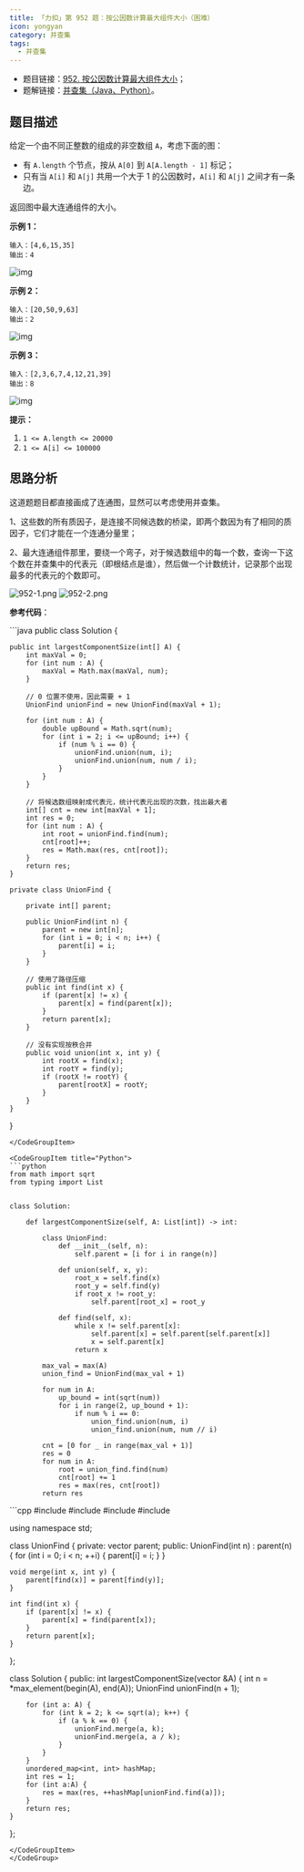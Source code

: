 ```yaml
---
title: 「力扣」第 952 题：按公因数计算最大组件大小（困难）
icon: yongyan
category: 并查集
tags:
  - 并查集
---
```


- 题目链接：[952. 按公因数计算最大组件大小](https://leetcode-cn.com/problems/largest-component-size-by-common-factor/)；
- 题解链接：[并查集（Java、Python）](https://leetcode-cn.com/problems/largest-component-size-by-common-factor/solution/bing-cha-ji-java-python-by-liweiwei1419/)。

## 题目描述

给定一个由不同正整数的组成的非空数组 `A`，考虑下面的图：

- 有 `A.length` 个节点，按从 `A[0]` 到 `A[A.length - 1]` 标记；
- 只有当 `A[i]` 和 `A[j]` 共用一个大于 1 的公因数时，`A[i]` 和 `A[j]` 之间才有一条边。

返回图中最大连通组件的大小。

**示例 1：**

```
输入：[4,6,15,35]
输出：4
```

![img](https://assets.leetcode-cn.com/aliyun-lc-upload/uploads/2018/12/01/ex1.png)

**示例 2：**

```
输入：[20,50,9,63]
输出：2
```

![img](https://assets.leetcode-cn.com/aliyun-lc-upload/uploads/2018/12/01/ex2.png)

**示例 3：**

```
输入：[2,3,6,7,4,12,21,39]
输出：8
```

![img](https://assets.leetcode-cn.com/aliyun-lc-upload/uploads/2018/12/01/ex3.png)

**提示：**

1. `1 <= A.length <= 20000`
2. `1 <= A[i] <= 100000`

## 思路分析

这道题题目都直接画成了连通图，显然可以考虑使用并查集。

1、这些数的所有质因子，是连接不同候选数的桥梁，即两个数因为有了相同的质因子，它们才能在一个连通分量里；

2、最大连通组件那里，要绕一个弯子，对于候选数组中的每一个数，查询一下这个数在并查集中的代表元（即根结点是谁），然后做一个计数统计，记录那个出现最多的代表元的个数即可。

![952-1.png](https://pic.leetcode-cn.com/ca07130ef4f7e002de91efa0b9962cbf18d8277ffa7f744023c4f64c16d78cb4-952-1.png)
![952-2.png](https://pic.leetcode-cn.com/6b5d0fafdc0764918e57c8bc378ae96c0a0ac445612b70f249481e7402df31d0-952-2.png)

**参考代码**：

<CodeGroup>
<CodeGroupItem title="Java">
```java
public class Solution {

    public int largestComponentSize(int[] A) {
        int maxVal = 0;
        for (int num : A) {
            maxVal = Math.max(maxVal, num);
        }

        // 0 位置不使用，因此需要 + 1
        UnionFind unionFind = new UnionFind(maxVal + 1);

        for (int num : A) {
            double upBound = Math.sqrt(num);
            for (int i = 2; i <= upBound; i++) {
                if (num % i == 0) {
                    unionFind.union(num, i);
                    unionFind.union(num, num / i);
                }
            }
        }

        // 将候选数组映射成代表元，统计代表元出现的次数，找出最大者
        int[] cnt = new int[maxVal + 1];
        int res = 0;
        for (int num : A) {
            int root = unionFind.find(num);
            cnt[root]++;
            res = Math.max(res, cnt[root]);
        }
        return res;
    }

    private class UnionFind {

        private int[] parent;

        public UnionFind(int n) {
            parent = new int[n];
            for (int i = 0; i < n; i++) {
                parent[i] = i;
            }
        }

        // 使用了路径压缩
        public int find(int x) {
            if (parent[x] != x) {
                parent[x] = find(parent[x]);
            }
            return parent[x];
        }

        // 没有实现按秩合并
        public void union(int x, int y) {
            int rootX = find(x);
            int rootY = find(y);
            if (rootX != rootY) {
                parent[rootX] = rootY;
            }
        }
    }

}

````
</CodeGroupItem>

<CodeGroupItem title="Python">
```python
from math import sqrt
from typing import List


class Solution:

    def largestComponentSize(self, A: List[int]) -> int:

        class UnionFind:
            def __init__(self, n):
                self.parent = [i for i in range(n)]

            def union(self, x, y):
                root_x = self.find(x)
                root_y = self.find(y)
                if root_x != root_y:
                    self.parent[root_x] = root_y

            def find(self, x):
                while x != self.parent[x]:
                    self.parent[x] = self.parent[self.parent[x]]
                    x = self.parent[x]
                return x

        max_val = max(A)
        union_find = UnionFind(max_val + 1)

        for num in A:
            up_bound = int(sqrt(num))
            for i in range(2, up_bound + 1):
                if num % i == 0:
                    union_find.union(num, i)
                    union_find.union(num, num // i)

        cnt = [0 for _ in range(max_val + 1)]
        res = 0
        for num in A:
            root = union_find.find(num)
            cnt[root] += 1
            res = max(res, cnt[root])
        return res
````

</CodeGroupItem>
<CodeGroupItem title="C++">
```cpp
#include <iostream>
#include <vector>
#include <math.h>
#include <unordered_map>

using namespace std;

class UnionFind {
private:
vector<int> parent;
public:
UnionFind(int n) : parent(n) {
for (int i = 0; i < n; ++i) {
parent[i] = i;
}
}

    void merge(int x, int y) {
        parent[find(x)] = parent[find(y)];
    }

    int find(int x) {
        if (parent[x] != x) {
            parent[x] = find(parent[x]);
        }
        return parent[x];
    }

};

class Solution {
public:
int largestComponentSize(vector<int> &A) {
int n = \*max_element(begin(A), end(A));
UnionFind unionFind(n + 1);

        for (int a: A) {
            for (int k = 2; k <= sqrt(a); k++) {
                if (a % k == 0) {
                    unionFind.merge(a, k);
                    unionFind.merge(a, a / k);
                }
            }
        }
        unordered_map<int, int> hashMap;
        int res = 1;
        for (int a:A) {
            res = max(res, ++hashMap[unionFind.find(a)]);
        }
        return res;
    }

};

```
</CodeGroupItem>
</CodeGroup>









```
